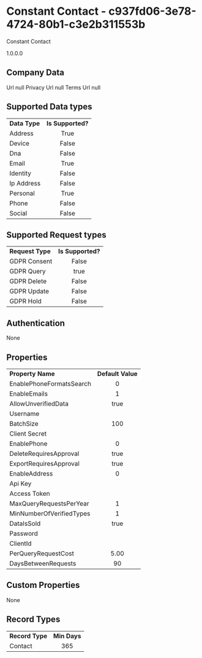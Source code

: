 # Constant Contact - c937fd06-3e78-4724-80b1-c3e2b311553b
Constant Contact
1.0.0.0
## Company Data
Url null
Privacy Url null
Terms Url null

##   Supported Data types
|    |            |
| ----------|:-------------:|
| **Data Type** | **Is Supported?** |
|Address | True||BioIdentity | False
|Device | False
|Dna | False
|Email | True
|Identity | False
|Ip Address | False
|Personal | True
|Phone | False
|Social | False

##   Supported Request types
|    |            |
| ----------|:-------------:|
| **Request Type** | **Is Supported?** |
|GDPR Consent | False
|GDPR Query | true
|GDPR Delete | False
|GDPR Update | False
|GDPR Hold | False

##   Authentication
None
##   Properties
|    |            |
| ----------|:-------------:|
| **Property Name** | **Default Value** |
|EnablePhoneFormatsSearch | 0
|EnableEmails | 1
|AllowUnverifiedData | true
|Username | 
|BatchSize | 100
|Client Secret | 
|EnablePhone | 0
|DeleteRequiresApproval | true
|ExportRequiresApproval | true
|EnableAddress | 0
|Api Key | 
|Access Token | 
|MaxQueryRequestsPerYear | 1
|MinNumberOfVerifiedTypes | 1
|DataIsSold | true
|Password | 
|ClientId | 
|PerQueryRequestCost | 5.00
|DaysBetweenRequests | 90

##   Custom Properties
None
##   Record Types
|    |            |
| ----------|:-------------:|
| **Record Type** | **Min Days** |
|Contact|365

